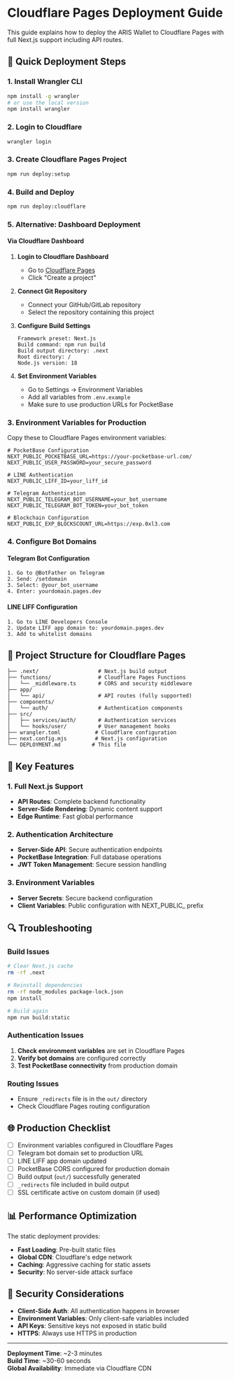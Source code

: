 # Cloudflare Pages Deployment Guide

This guide explains how to deploy the ARIS Wallet to Cloudflare Pages with full Next.js support including API routes.

## 🚀 **Quick Deployment Steps**

### **1. Install Wrangler CLI**

```bash
npm install -g wrangler
# or use the local version
npm install wrangler
```

### **2. Login to Cloudflare**

```bash
wrangler login
```

### **3. Create Cloudflare Pages Project**

```bash
npm run deploy:setup
```

### **4. Build and Deploy**

```bash
npm run deploy:cloudflare
```

### **5. Alternative: Dashboard Deployment**

#### **Via Cloudflare Dashboard**

1. **Login to Cloudflare Dashboard**
   - Go to [Cloudflare Pages](https://pages.cloudflare.com/)
   - Click "Create a project"

2. **Connect Git Repository**
   - Connect your GitHub/GitLab repository
   - Select the repository containing this project

3. **Configure Build Settings**
   ```
   Framework preset: Next.js
   Build command: npm run build
   Build output directory: .next
   Root directory: /
   Node.js version: 18
   ```

4. **Set Environment Variables**
   - Go to Settings → Environment Variables
   - Add all variables from `.env.example`
   - Make sure to use production URLs for PocketBase

### **3. Environment Variables for Production**

Copy these to Cloudflare Pages environment variables:

```env
# PocketBase Configuration
NEXT_PUBLIC_POCKETBASE_URL=https://your-pocketbase-url.com/
NEXT_PUBLIC_USER_PASSWORD=your_secure_password

# LINE Authentication
NEXT_PUBLIC_LIFF_ID=your_liff_id

# Telegram Authentication
NEXT_PUBLIC_TELEGRAM_BOT_USERNAME=your_bot_username
NEXT_PUBLIC_TELEGRAM_BOT_TOKEN=your_bot_token

# Blockchain Configuration
NEXT_PUBLIC_EXP_BLOCKSCOUNT_URL=https://exp.0xl3.com
```

### **4. Configure Bot Domains**

#### **Telegram Bot Configuration**
```
1. Go to @BotFather on Telegram
2. Send: /setdomain
3. Select: @your_bot_username  
4. Enter: yourdomain.pages.dev
```

#### **LINE LIFF Configuration**
```
1. Go to LINE Developers Console
2. Update LIFF app domain to: yourdomain.pages.dev
3. Add to whitelist domains
```

## 🔧 **Project Structure for Cloudflare Pages**

```
├── .next/                   # Next.js build output
├── functions/               # Cloudflare Pages Functions
│   └── _middleware.ts       # CORS and security middleware
├── app/
│   └── api/                 # API routes (fully supported)
├── components/
│   └── auth/                # Authentication components
├── src/
│   ├── services/auth/       # Authentication services
│   └── hooks/user/          # User management hooks
├── wrangler.toml           # Cloudflare configuration
├── next.config.mjs         # Next.js configuration
└── DEPLOYMENT.md          # This file
```

## 📝 **Key Features**

### **1. Full Next.js Support**
- **API Routes**: Complete backend functionality
- **Server-Side Rendering**: Dynamic content support
- **Edge Runtime**: Fast global performance

### **2. Authentication Architecture**
- **Server-Side API**: Secure authentication endpoints
- **PocketBase Integration**: Full database operations
- **JWT Token Management**: Secure session handling

### **3. Environment Variables**
- **Server Secrets**: Secure backend configuration
- **Client Variables**: Public configuration with NEXT_PUBLIC_ prefix

## 🔍 **Troubleshooting**

### **Build Issues**
```bash
# Clear Next.js cache
rm -rf .next

# Reinstall dependencies
rm -rf node_modules package-lock.json
npm install

# Build again
npm run build:static
```

### **Authentication Issues**
1. **Check environment variables** are set in Cloudflare Pages
2. **Verify bot domains** are configured correctly
3. **Test PocketBase connectivity** from production domain

### **Routing Issues**
- Ensure `_redirects` file is in the `out/` directory
- Check Cloudflare Pages routing configuration

## 🌐 **Production Checklist**

- [ ] Environment variables configured in Cloudflare Pages
- [ ] Telegram bot domain set to production URL
- [ ] LINE LIFF app domain updated
- [ ] PocketBase CORS configured for production domain
- [ ] Build output (`out/`) successfully generated
- [ ] `_redirects` file included in build output
- [ ] SSL certificate active on custom domain (if used)

## 📊 **Performance Optimization**

The static deployment provides:
- **Fast Loading**: Pre-built static files
- **Global CDN**: Cloudflare's edge network
- **Caching**: Aggressive caching for static assets
- **Security**: No server-side attack surface

## 🔐 **Security Considerations**

- **Client-Side Auth**: All authentication happens in browser
- **Environment Variables**: Only client-safe variables included
- **API Keys**: Sensitive keys not exposed in static build
- **HTTPS**: Always use HTTPS in production

---

**Deployment Time**: ~2-3 minutes  
**Build Time**: ~30-60 seconds  
**Global Availability**: Immediate via Cloudflare CDN